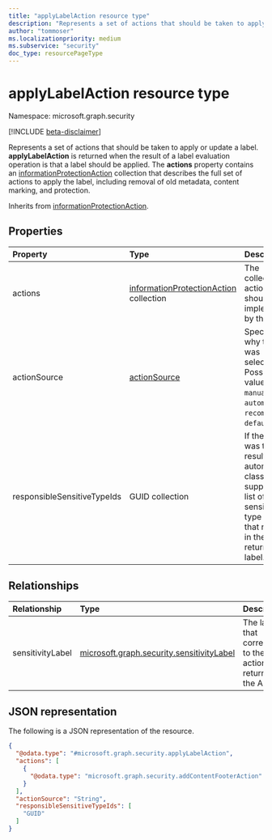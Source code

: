 ```yaml
---
title: "applyLabelAction resource type"
description: "Represents a set of actions that should be taken to apply or update a label."
author: "tommoser"
ms.localizationpriority: medium
ms.subservice: "security"
doc_type: resourcePageType
---
```


# applyLabelAction resource type

Namespace: microsoft.graph.security

[!INCLUDE [beta-disclaimer](../../includes/beta-disclaimer.md)]

Represents a set of actions that should be taken to apply or update a label. **applyLabelAction** is returned when the result of a label evaluation operation is that a label should be applied. The **actions** property contains an [informationProtectionAction](security-informationprotectionaction.md) collection that describes the full set of actions to apply the label, including removal of old metadata, content marking, and protection.

Inherits from [informationProtectionAction](../resources/security-informationprotectionaction.md).

## Properties

| Property                    | Type                                                                                           | Description                                                                                                                                   |
| :-------------------------- | :--------------------------------------------------------------------------------------------- | :-------------------------------------------------------------------------------------------------------------------------------------------- |
| actions                     | [informationProtectionAction](../resources/security-informationprotectionaction.md) collection | The collection of actions that should be implemented by the caller.                                                                           |
| actionSource                | [actionSource](../resources/enums.md#actionsource-values)                                      | Specifies why the label was selected. Possible values are: `manual`, `automatic`, `recommended`, `default`.                                   |
| responsibleSensitiveTypeIds | GUID collection                                                                                | If the label was the result of an automatic classification, supply the list of sensitive info type GUIDs that resulted in the returned label. |

## Relationships

| Relationship     | Type                                                          | Description                                                           |
| :--------------- | :------------------------------------------------------------ | :-------------------------------------------------------------------- |
| sensitivityLabel | [microsoft.graph.security.sensitivityLabel](../resources/security-sensitivitylabel.md) | The label that corresponds to the set of actions returned by the API. |

## JSON representation
The following is a JSON representation of the resource.
<!-- {
  "blockType": "resource",
  "@odata.type": "microsoft.graph.security.applyLabelAction"
}
-->
``` json
{
  "@odata.type": "#microsoft.graph.security.applyLabelAction",
  "actions": [
    {
      "@odata.type": "microsoft.graph.security.addContentFooterAction"
    }
  ],
  "actionSource": "String",
  "responsibleSensitiveTypeIds": [
    "GUID"
  ]
}
```

